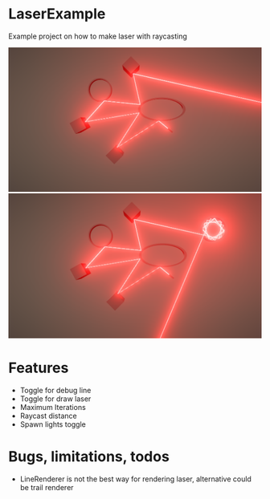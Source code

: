 # LaserExample

Example project on how to make laser with raycasting   

![image](image.png)
![image](image2.png)

# Features
- Toggle for debug line
- Toggle for draw laser
- Maximum Iterations
- Raycast distance
- Spawn lights toggle

# Bugs, limitations, todos
- LineRenderer is not the best way for rendering laser, alternative could be trail renderer
